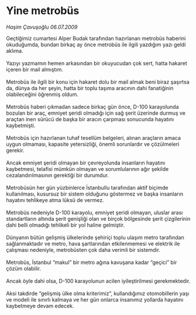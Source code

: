 # Yine metrobüs

*Haşim Çavuşoğlu 06.07.2009*

<div class="taraf_structure_2col_1zq">
<div class="margen_n">



 <p>Geçtiğimiz cumartesi Alper Budak tarafından hazırlanan metrobüs haberini okuduğumda, bundan birkaç ay önce metrobüs ile ilgili yazdığım yazı geldi aklıma. <br/><br/>Yazıyı yazmamın hemen arkasından bir okuyucudan çok sert, hatta hakaret içeren bir mail almıştım. <br/><br/>Metrobüs ile ilgili bir konu için hakaret dolu bir mail almak beni biraz şaşırtsa da, dünya da her şeyin, hatta bir toplu taşıma aracının dahi fanatiğinin olabileceğini öğrenmiş oldum. <br/><br/>Metrobüs haberi çıkmadan sadece birkaç gün önce, D-100 karayolunda bozulan bir araç, emniyet şeridi olmadığı için sağ şerit üzerinde durmuş ve araçtan inen sürücü de başka bir aracın çarpması sonucunda hayatını kaybetmişti. <br/><br/>Metrobüs için hazırlanan tuhaf tesellüm belgeleri, alınan araçların amaca uygun olmaması, kapasite yetersizliği, önemli sorunlardır ve çözülmeleri gerekir. <br/><br/>Ancak emniyet şeridi olmayan bir çevreyolunda insanların hayatını kaybetmesi, telafisi mümkün olmayan ve sorumlularının ağır şekilde cezalandırılmasının gerektiği bir durumdur. <br/><br/>Metrobüsün her gün yüzbinlerce İstanbullu tarafından aktif biçimde kullanılması, kusursuz bir sistem olduğunu göstermez ve başka insanların hayatını tehlikeye atma lüksü de vermez. <br/><br/>Metrobüs nedeniyle D-100 karayolu, emniyet şeridi olmayan, uluslar arası standartların altında şerit genişliği olan ve birçok bölgesinde şerit çizgilerinin dahi belli olmadığı tehlikeli bir yol haline gelmiştir. <br/><br/>Dünyanın bütün gelişmiş ülkelerinde şehiriçi toplu ulaşım metro tarafından sağlanmaktadır ve metro, hava şartlarından etkilenmemesi ve elektrik ile çalışması nedeniyle, metrobüsten çok daha verimli bir sistemdir. <br/><br/>Metrobüs, İstanbul “makul” bir metro ağına kavuşana kadar “geçici” bir çözüm olabilir. <br/><br/>Ancak öyle dahi olsa, D-100 karayolunun acilen iyileştirilmesi gerekmektedir. <br/><br/>Aksi takdirde “gelişmiş ülke olma kriterimiz”, kullandığımız otomobillerin yaşı ve modeli ile sınırlı kalmaya ve her gün onlarca insanımız yollarda hayatını kaybetmeye devam edecek. </p>
<br/>
<br/>
<br/>



<br/>


<div id="taraf_not">
</div>

</div>


</div>

